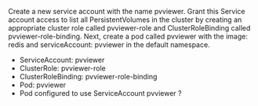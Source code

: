 Create a new service account with the name pvviewer. Grant this Service account access to list all PersistentVolumes in the cluster by creating an appropriate cluster role called pvviewer-role and ClusterRoleBinding called pvviewer-role-binding.
Next, create a pod called pvviewer with the image: redis and serviceAccount: pvviewer in the default namespace.

- ServiceAccount: pvviewer
- ClusterRole: pvviewer-role
- ClusterRoleBinding: pvviewer-role-binding
- Pod: pvviewer
- Pod configured to use ServiceAccount pvviewer ?